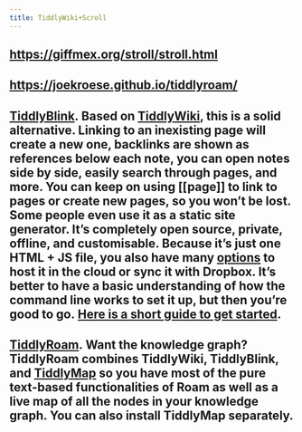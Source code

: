 ```yaml
---
title: TiddlyWiki+Scroll
---
```


## https://giffmex.org/stroll/stroll.html

## https://joekroese.github.io/tiddlyroam/

## **[TiddlyBlink](https://giffmex.org/gifts/tiddlyblink.html).** Based on [TiddlyWiki](https://tiddlywiki.com/), this is a solid alternative. Linking to an inexisting page will create a new one, backlinks are shown as references below each note, you can open notes side by side, easily search through pages, and more. You can keep on using [[page]] to link to pages or create new pages, so you won’t be lost. Some people even use it as a static site generator. It’s completely open source, private, offline, and customisable. Because it’s just one HTML + JS file, you also have many [options](https://tiddlywiki.com/static/GettingStarted%2520-%2520Online.html) to host it in the cloud or sync it with Dropbox. It’s better to have a basic understanding of how the command line works to set it up, but then you’re good to go. [Here is a short guide to get started](https://nesslabs.com/tiddlywiki-beginner-tutorial).

## **[TiddlyRoam](https://joekroese.github.io/tiddlyroam/).** Want the knowledge graph? TiddlyRoam combines TiddlyWiki, TiddlyBlink, and [TiddlyMap](https://github.com/felixhayashi/TW5-TiddlyMap) so you have most of the pure text-based functionalities of Roam as well as a live map of all the nodes in your knowledge graph. You can also install TiddlyMap separately.
